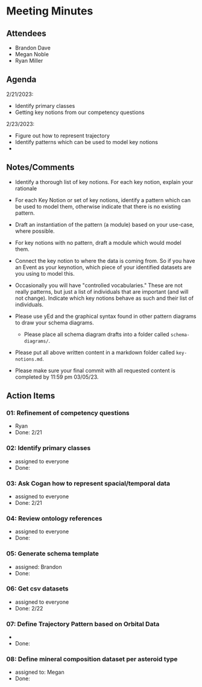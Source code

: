 # Meeting Minutes

##  Attendees
* Brandon Dave
* Megan Noble
* Ryan Miller 

##  Agenda
2/21/2023:
- Identify primary classes
- Getting key notions from our competency questions

2/23/2023:
- Figure out how to represent trajectory
- Identify patterns which can be used to model key notions
- 

##  Notes/Comments
- Identify a thorough list of key notions. For each key notion, explain your rationale
- For each Key Notion or set of key notions, identify a pattern which can be used to model them, otherwise indicate that there is no existing pattern.
- Draft an instantiation of the pattern (a module) based on your use-case, where possible.
- For key notions with no pattern, draft a module which would model them.
- Connect the key notion to where the data is coming from. So if you have an Event as your keynotion, which piece of your identified datasets are you using to model this.
- Occasionally you will have "controlled vocabularies." These are not really patterns, but just a list of individuals that are important (and will not change). Indicate which key notions behave as such and their list of individuals.

- Please use yEd and the graphical syntax found in other pattern diagrams to draw your schema diagrams.
  - Please place all schema diagram drafts into a folder called `schema-diagrams/`.

- Please put all above written content in a markdown folder called `key-notions.md`.

- Please make sure your final commit with all requested content is completed by 11:59 pm 03/05/23.

##  Action Items
###  01:  Refinement of competency questions
- Ryan
- Done: 2/21

###  02:  Identify primary classes
- assigned to everyone
- Done: 

###  03:  Ask Cogan how to represent spacial/temporal data
- assigned to everyone
- Done: 2/21

###  04:  Review ontology references
- assigned to everyone
- Done: 

###  05:  Generate schema template
- assigned:  Brandon
- Done: 

###  06:  Get csv datasets
- assigned to everyone
- Done: 2/22

###  07:  Define Trajectory Pattern based on Orbital Data
- 
- Done:

###  08:  Define mineral composition dataset per asteroid type
- assigned to:  Megan
- Done:
